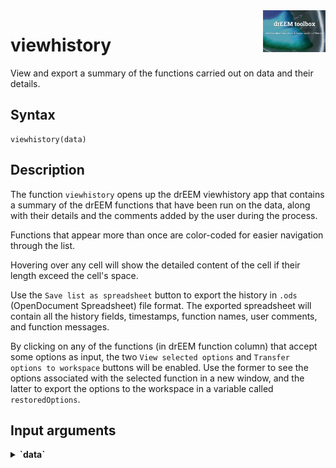 <img src="top right corner logo.png" width="100" height="auto" align="right"/>

# viewhistory
View and export a summary of the functions carried out on data and their details.


## Syntax

	viewhistory(data)

## Description


The function `viewhistory` opens up the drEEM viewhistory app that contains a summary of the drEEM functions that have been run on the data, along with their details and the comments added by the user during the process.

Functions that appear more than once are color-coded for easier navigation through the list.

Hovering over any cell will show the detailed content of the cell if their length exceed the cell's space.

Use the `Save list as spreadsheet` button to export the history in `.ods` (OpenDocument Spreadsheet) file format. The exported spreadsheet will contain all the history fields, timestamps, function names, user comments, and function messages.

By clicking on any of the functions (in drEEM function column) that accept some options as input, the two `View selected options` and `Transfer options to workspace` buttons will be enabled. Use the former to see the options associated with the selected function in a new window, and the latter to export the options to the workspace in a variable called `restoredOptions`.

## Input arguments ##
<details>
    <summary><b>`data`</b></summary>
    <i>drEEMdataset</i>
        
A dataset of the class `drEEMdataset` that passes the validation function `tbx.validatedataset(data)`.

</details>